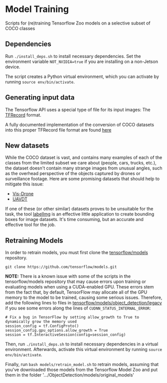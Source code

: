 # Model Training
Scripts for (re)training Tensorflow Zoo models on a selective subset of COCO classes

## Dependencies
Run `./install_deps.sh` to install necessary dependencies.
Set the environment variable `NOT_NVIDIA=true` if you
are installing on a non-Jetson device.

The script creates a Python virtual environment, which you
can activate by running `source env/bin/activate`.

## Generating input data
The Tensorflow API uses a special type of file for its input images: The [TFRecord](https://www.tensorflow.org/tutorials/load_data/tfrecord) format.

A fully documented implementation of the conversion of COCO datasets into this proper TFRecord file format are found [here](tensorflow_object_detection_create_coco_tfrecord)

## New datasets
While the COCO dataset is vast, and contains many examples of each of the classes from the limited subset we care about (people, cars, trucks, etc.), the dataset doesn't contain many strange images from unusual angles, such as the overhead perspective of the objects captured by drones or surveillance footage. Here are some promising datasets that should help to mitigate this issue:
* [Vis-Drone](https://github.com/VisDrone/VisDrone-Dataset)
* [UAVDT](https://sites.google.com/site/daviddo0323/projects/uavdt)

If one of these (or other similar) datasets proves to be unsuitable for the task, the tool [labelImg](https://github.com/tzutalin/labelImg) is an effective little application to create bounding boxes for image datasets. It's time consuming, but an accurate and effective tool for the job.

## Retraining Models
In order to retrain models, you must first clone the [tensorflow/models](https://github.com/tensorflow/models) repository. 
```
git clone https://github.com/tensorflow/models.git
```
**NOTE:** There is a known issue with some of the scripts in the tensorflow/models repository that may cause errors upon training or evaluating models when using a CUDA-enabled GPU. These errors stem from the fact that, by default, TensorFlow may allocate all of the GPU memory to the model to be trained, causing some serious issues. Therefore, add the following lines to files in [tensorflow/models/object_detection/legacy](https://github.com/tensorflow/models/object_detection/legacy) if you see some errors along the lines of ```CUDNN_STATUS_INTERNAL_ERROR```:
```
# Fix a bug in TensorFlow by setting allow_growth to True to dynamically grow the memory used
session_config = tf.ConfigProto()
session_config.gpu_options.allow_growth = True
session = tf.InteractiveSession(config=session_config)
```

Then, run ```./install_deps.sh``` to install necessary dependencies in a virtual environment. Afterwards, activate this virtual environment by running ```source env/bin/activate```.

Finally, run ```bash models/retrain_model.sh``` to retrain models, assuming that you've downloaded those models from the Tensorflow Model Zoo and put them in the folder '.../ObjectDetection/models/original_models'
